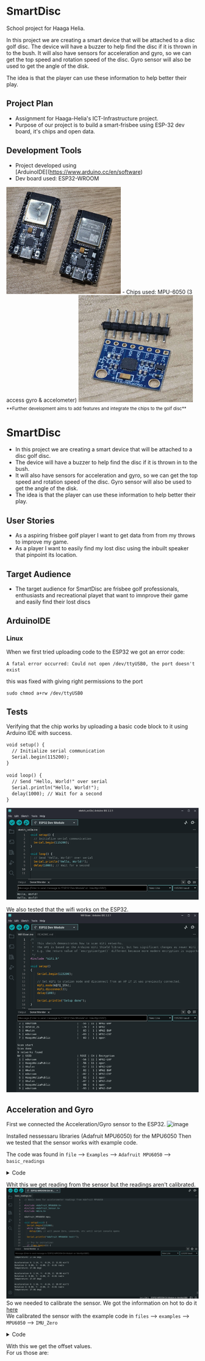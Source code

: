 # SmartDisc
School project for Haaga Helia. 
  
In this project we are creating a smart device that will be attached to a disc golf disc. The device will have a buzzer to help find the disc if it is thrown in to the bush. It will also have sensors for acceleration and gyro, so we can get the top speed and rotation speed of the disc. Gyro sensor will also be used to get the angle of the disk.
  
The idea is that the player can use these information to help better their play.


## Project Plan

- Assignment for Haaga-Helia's ICT-Infrastructure project.
- Purpose of our project is to build a smart-frisbee using ESP-32 dev board, it's chips and open data.

## Development Tools

- Project developed using [ArduinoIDE[(https://www.arduino.cc/en/software)
- Dev board used: ESP32-WROOM  
<img src="/Pictures/ESP32.jpg" width= "300" height="280">
- Chips used: MPU-6050 (3 access gyro & accelometer)  
<img src="/Pictures/Gyro.jpg" width= "300" height="280">
<sub>**Further development aims to add features and integrate the chips to the golf disc**</sub>

# SmartDisc
  
- In this project we are creating a smart device that will be attached to a disc golf disc.
- The device will have a buzzer to help find the disc if it is thrown in to the bush.
- It will also have sensors for acceleration and gyro, so we can get the top speed and rotation speed of the disc. Gyro sensor will also be used to get the angle of the disk.
- The idea is that the player can use these information to help better their play.

## User Stories

- As a aspiring frisbee golf player I want to get data from from my throws to improve my game.
- As a player I want to easily find my lost disc using the inbuilt speaker that pinpoint its location.

## Target Audience

- The target audience for SmartDisc are frisbee golf professionals, enthusiasts and recreational playet that want to imnprove their game and easily find their lost discs

## ArduinoIDE
### Linux
When we first tried uploading code to the ESP32 we got an error code:
```
A fatal error occurred: Could not open /dev/ttyUSB0, the port doesn't exist
```
this was fixed with giving right permissions to the port
```
sudo chmod a+rw /dev/ttyUSB0
```

## Tests

Verifying that the chip works by uploading a basic code block to it using Arduino IDE with success.

```
void setup() {
  // Initialize serial communication
  Serial.begin(115200);
}

void loop() {
  // Send "Hello, World!" over serial
  Serial.println("Hello, World!");
  delay(1000); // Wait for a second
}
```
![image](/Pictures/HelloWorld_test.png)

We also tested that the wifi works on the ESP32.  
![image](/Pictures/Wifi_test.png)

## Acceleration and Gyro
First we connected the Acceleration/Gyro sensor to the ESP32.
![image](https://i0.wp.com/randomnerdtutorials.com/wp-content/uploads/2020/12/MPU6050_ESP32_Wiring-Schematic-Diagram.png?w=726&quality=100&strip=all&ssl=1)

Installed nessessaru libraries (Adafruit MPU6050) for the MPU6050
Then we tested that the sensor works with example code.  

The code was found in `file` --> `Examples` --> `Adafruit MPU6050` --> `basic_readings`
<details>
<summary>Code</summary>
<br>  
<pre>
  // Basic demo for accelerometer readings from Adafruit MPU6050

#include <Adafruit_MPU6050.h>
#include <Adafruit_Sensor.h>
#include <Wire.h>

Adafruit_MPU6050 mpu;

void setup(void) {
  Serial.begin(115200);
  while (!Serial)
    delay(10); // will pause Zero, Leonardo, etc until serial console opens

  Serial.println("Adafruit MPU6050 test!");
^
  // Try to initialize!
  if (!mpu.begin()) {
    Serial.println("Failed to find MPU6050 chip");
    while (1) {
      delay(10);
    }
  }
  Serial.println("MPU6050 Found!");

  mpu.setAccelerometerRange(MPU6050_RANGE_8_G);
  Serial.print("Accelerometer range set to: ");
  switch (mpu.getAccelerometerRange()) {
  case MPU6050_RANGE_2_G:
    Serial.println("+-2G");
    break;
  case MPU6050_RANGE_4_G:
    Serial.println("+-4G");
    break;
  case MPU6050_RANGE_8_G:
    Serial.println("+-8G");
    break;
  case MPU6050_RANGE_16_G:
    Serial.println("+-16G");
    break;
  }
  mpu.setGyroRange(MPU6050_RANGE_500_DEG);
  Serial.print("Gyro range set to: ");
  switch (mpu.getGyroRange()) {
  case MPU6050_RANGE_250_DEG:
    Serial.println("+- 250 deg/s");
    break;
  case MPU6050_RANGE_500_DEG:
    Serial.println("+- 500 deg/s");
    break;
  case MPU6050_RANGE_1000_DEG:
    Serial.println("+- 1000 deg/s");
    break;
  case MPU6050_RANGE_2000_DEG:
    Serial.println("+- 2000 deg/s");
    break;
  }

  mpu.setFilterBandwidth(MPU6050_BAND_21_HZ);
  Serial.print("Filter bandwidth set to: ");
  switch (mpu.getFilterBandwidth()) {
  case MPU6050_BAND_260_HZ:
    Serial.println("260 Hz");
    break;
  case MPU6050_BAND_184_HZ:
    Serial.println("184 Hz");
    break;
  case MPU6050_BAND_94_HZ:
    Serial.println("94 Hz");
    break;
  case MPU6050_BAND_44_HZ:
    Serial.println("44 Hz");
    break;
  case MPU6050_BAND_21_HZ:
    Serial.println("21 Hz");
    break;
  case MPU6050_BAND_10_HZ:
    Serial.println("10 Hz");
    break;
  case MPU6050_BAND_5_HZ:
    Serial.println("5 Hz");
    break;
  }

  Serial.println("");
  delay(100);
}

void loop() {

  /* Get new sensor events with the readings */
  sensors_event_t a, g, temp;
  mpu.getEvent(&a, &g, &temp);

  /* Print out the values */
  Serial.print("Acceleration X: ");
  Serial.print(a.acceleration.x);
  Serial.print(", Y: ");
  Serial.print(a.acceleration.y);
  Serial.print(", Z: ");
  Serial.print(a.acceleration.z);
  Serial.println(" m/s^2");

  Serial.print("Rotation X: ");
  Serial.print(g.gyro.x);
  Serial.print(", Y: ");
  Serial.print(g.gyro.y);
  Serial.print(", Z: ");
  Serial.print(g.gyro.z);
  Serial.println(" rad/s");

  Serial.print("Temperature: ");
  Serial.print(temp.temperature);
  Serial.println(" degC");

  Serial.println("");
  delay(500);
}
</pre>
</details>

Whit this we get reading from the sensor but the readings aren't calibrated.  
![image](/Pictures/Accelero_test.png)
So we needed to calibrate the sensor. We got the information on hot to do it [here](https://www.instructables.com/MPU6050-Setup-and-Calibration-Guide/)  
We calibrated the sensor with the example code in `files` --> `examples` --> `MPU6050` --> `IMU_Zero`  
<details>
<summary>Code</summary>
<br>
<pre>
// MPU6050 offset-finder, based on Jeff Rowberg's MPU6050_RAW
// 2016-10-19 by Robert R. Fenichel (bob@fenichel.net)

// I2C device class (I2Cdev) demonstration Arduino sketch for MPU6050 class
// 10/7/2011 by Jeff Rowberg <jeff@rowberg.net>
// Updates should (hopefully) always be available at https://github.com/jrowberg/i2cdevlib
//
// Changelog:
//      2019-07-11 - added PID offset generation at begninning Generates first offsets 
//                 - in @ 6 seconds and completes with 4 more sets @ 10 seconds
//                 - then continues with origional 2016 calibration code.
//      2016-11-25 - added delays to reduce sampling rate to ~200 Hz
//                   added temporizing printing during long computations
//      2016-10-25 - requires inequality (Low < Target, High > Target) during expansion
//                   dynamic speed change when closing in
//      2016-10-22 - cosmetic changes
//      2016-10-19 - initial release of IMU_Zero
//      2013-05-08 - added multiple output formats
//                 - added seamless Fastwire support
//      2011-10-07 - initial release of MPU6050_RAW

/* ============================================
I2Cdev device library code is placed under the MIT license
Copyright (c) 2011 Jeff Rowberg

Permission is hereby granted, free of charge, to any person obtaining a copy
of this software and associated documentation files (the "Software"), to deal
in the Software without restriction, including without limitation the rights
to use, copy, modify, merge, publish, distribute, sublicense, and/or sell
copies of the Software, and to permit persons to whom the Software is
furnished to do so, subject to the following conditions:

The above copyright notice and this permission notice shall be included in
all copies or substantial portions of the Software.

THE SOFTWARE IS PROVIDED "AS IS", WITHOUT WARRANTY OF ANY KIND, EXPRESS OR
IMPLIED, INCLUDING BUT NOT LIMITED TO THE WARRANTIES OF MERCHANTABILITY,
FITNESS FOR A PARTICULAR PURPOSE AND NONINFRINGEMENT. IN NO EVENT SHALL THE
AUTHORS OR COPYRIGHT HOLDERS BE LIABLE FOR ANY CLAIM, DAMAGES OR OTHER
LIABILITY, WHETHER IN AN ACTION OF CONTRACT, TORT OR OTHERWISE, ARISING FROM,
OUT OF OR IN CONNECTION WITH THE SOFTWARE OR THE USE OR OTHER DEALINGS IN
THE SOFTWARE.

  If an MPU6050 
      * is an ideal member of its tribe, 
      * is properly warmed up, 
      * is at rest in a neutral position, 
      * is in a location where the pull of gravity is exactly 1g, and 
      * has been loaded with the best possible offsets, 
then it will report 0 for all accelerations and displacements, except for 
Z acceleration, for which it will report 16384 (that is, 2^14).  Your device 
probably won't do quite this well, but good offsets will all get the baseline 
outputs close to these target values.

  Put the MPU6050 on a flat and horizontal surface, and leave it operating for 
5-10 minutes so its temperature gets stabilized.

  Run this program.  A "----- done -----" line will indicate that it has done its best.
With the current accuracy-related constants (NFast = 1000, NSlow = 10000), it will take 
a few minutes to get there.

  Along the way, it will generate a dozen or so lines of output, showing that for each 
of the 6 desired offsets, it is 
      * first, trying to find two estimates, one too low and one too high, and
      * then, closing in until the bracket can't be made smaller.

  The line just above the "done" line will look something like
    [567,567] --> [-1,2]  [-2223,-2223] --> [0,1] [1131,1132] --> [16374,16404] [155,156] --> [-1,1]  [-25,-24] --> [0,3] [5,6] --> [0,4]
As will have been shown in interspersed header lines, the six groups making up this
line describe the optimum offsets for the X acceleration, Y acceleration, Z acceleration,
X gyro, Y gyro, and Z gyro, respectively.  In the sample shown just above, the trial showed
that +567 was the best offset for the X acceleration, -2223 was best for Y acceleration, 
and so on.

  The need for the delay between readings (usDelay) was brought to my attention by Nikolaus Doppelhammer.
===============================================
*/

// I2Cdev and MPU6050 must be installed as libraries, or else the .cpp/.h files
// for both classes must be in the include path of your project
#include "I2Cdev.h"
#include "MPU6050.h"

// Arduino Wire library is required if I2Cdev I2CDEV_ARDUINO_WIRE implementation
// is used in I2Cdev.h
#if I2CDEV_IMPLEMENTATION == I2CDEV_ARDUINO_WIRE
    #include "Wire.h"
#endif

// class default I2C address is 0x68
// specific I2C addresses may be passed as a parameter here
// AD0 low = 0x68 (default for InvenSense evaluation board)
// AD0 high = 0x69
MPU6050 accelgyro;
//MPU6050 accelgyro(0x69); // <-- use for AD0 high


const char LBRACKET = '[';
const char RBRACKET = ']';
const char COMMA    = ',';
const char BLANK    = ' ';
const char PERIOD   = '.';

const int iAx = 0;
const int iAy = 1;
const int iAz = 2;
const int iGx = 3;
const int iGy = 4;
const int iGz = 5;

const int usDelay = 3150;   // empirical, to hold sampling to 200 Hz
const int NFast =  1000;    // the bigger, the better (but slower)
const int NSlow = 10000;    // ..
const int LinesBetweenHeaders = 5;
      int LowValue[6];
      int HighValue[6];
      int Smoothed[6];
      int LowOffset[6];
      int HighOffset[6];
      int Target[6];
      int LinesOut;
      int N;
      
void ForceHeader()
  { LinesOut = 99; }
    
void GetSmoothed()
  { int16_t RawValue[6];
    int i;
    long Sums[6];
    for (i = iAx; i <= iGz; i++)
      { Sums[i] = 0; }
//    unsigned long Start = micros();

    for (i = 1; i <= N; i++)
      { // get sums
        accelgyro.getMotion6(&RawValue[iAx], &RawValue[iAy], &RawValue[iAz], 
                             &RawValue[iGx], &RawValue[iGy], &RawValue[iGz]);
        if ((i % 500) == 0)
          Serial.print(PERIOD);
        delayMicroseconds(usDelay);
        for (int j = iAx; j <= iGz; j++)
          Sums[j] = Sums[j] + RawValue[j];
      } // get sums
//    unsigned long usForN = micros() - Start;
//    Serial.print(" reading at ");
//    Serial.print(1000000/((usForN+N/2)/N));
//    Serial.println(" Hz");
    for (i = iAx; i <= iGz; i++)
      { Smoothed[i] = (Sums[i] + N/2) / N ; }
  } // GetSmoothed

void Initialize()
  {
    // join I2C bus (I2Cdev library doesn't do this automatically)
    #if I2CDEV_IMPLEMENTATION == I2CDEV_ARDUINO_WIRE
        Wire.begin();
    #elif I2CDEV_IMPLEMENTATION == I2CDEV_BUILTIN_FASTWIRE
        Fastwire::setup(400, true);
    #endif

    Serial.begin(9600);

    // initialize device
    Serial.println("Initializing I2C devices...");
    accelgyro.initialize();

    // verify connection
    Serial.println("Testing device connections...");
    Serial.println(accelgyro.testConnection() ? "MPU6050 connection successful" : "MPU6050 connection failed");
    Serial.println("PID tuning Each Dot = 100 readings");
  /*A tidbit on how PID (PI actually) tuning works. 
    When we change the offset in the MPU6050 we can get instant results. This allows us to use Proportional and 
    integral of the PID to discover the ideal offsets. Integral is the key to discovering these offsets, Integral 
    uses the error from set-point (set-point is zero), it takes a fraction of this error (error * ki) and adds it 
    to the integral value. Each reading narrows the error down to the desired offset. The greater the error from 
    set-point, the more we adjust the integral value. The proportional does its part by hiding the noise from the 
    integral math. The Derivative is not used because of the noise and because the sensor is stationary. With the 
    noise removed the integral value lands on a solid offset after just 600 readings. At the end of each set of 100 
    readings, the integral value is used for the actual offsets and the last proportional reading is ignored due to 
    the fact it reacts to any noise.
  */
        accelgyro.CalibrateAccel(6);
        accelgyro.CalibrateGyro(6);
        Serial.println("\nat 600 Readings");
        accelgyro.PrintActiveOffsets();
        Serial.println();
        accelgyro.CalibrateAccel(1);
        accelgyro.CalibrateGyro(1);
        Serial.println("700 Total Readings");
        accelgyro.PrintActiveOffsets();
        Serial.println();
        accelgyro.CalibrateAccel(1);
        accelgyro.CalibrateGyro(1);
        Serial.println("800 Total Readings");
        accelgyro.PrintActiveOffsets();
        Serial.println();
        accelgyro.CalibrateAccel(1);
        accelgyro.CalibrateGyro(1);
        Serial.println("900 Total Readings");
        accelgyro.PrintActiveOffsets();
        Serial.println();    
        accelgyro.CalibrateAccel(1);
        accelgyro.CalibrateGyro(1);
        Serial.println("1000 Total Readings");
        accelgyro.PrintActiveOffsets();
     Serial.println("\n\n Any of the above offsets will work nice \n\n Lets proof the PID tuning using another method:"); 
  } // Initialize

void SetOffsets(int TheOffsets[6])
  { accelgyro.setXAccelOffset(TheOffsets [iAx]);
    accelgyro.setYAccelOffset(TheOffsets [iAy]);
    accelgyro.setZAccelOffset(TheOffsets [iAz]);
    accelgyro.setXGyroOffset (TheOffsets [iGx]);
    accelgyro.setYGyroOffset (TheOffsets [iGy]);
    accelgyro.setZGyroOffset (TheOffsets [iGz]);
  } // SetOffsets

void ShowProgress()
  { if (LinesOut >= LinesBetweenHeaders)
      { // show header
        Serial.println("\tXAccel\t\t\tYAccel\t\t\t\tZAccel\t\t\tXGyro\t\t\tYGyro\t\t\tZGyro");
        LinesOut = 0;
      } // show header
    Serial.print(BLANK);
    for (int i = iAx; i <= iGz; i++)
      { Serial.print(LBRACKET);
        Serial.print(LowOffset[i]),
        Serial.print(COMMA);
        Serial.print(HighOffset[i]);
        Serial.print("] --> [");
        Serial.print(LowValue[i]);
        Serial.print(COMMA);
        Serial.print(HighValue[i]);
        if (i == iGz)
          { Serial.println(RBRACKET); }
        else
          { Serial.print("]\t"); }
      }
    LinesOut++;
  } // ShowProgress

void PullBracketsIn()
  { boolean AllBracketsNarrow;
    boolean StillWorking;
    int NewOffset[6];
  
    Serial.println("\nclosing in:");
    AllBracketsNarrow = false;
    ForceHeader();
    StillWorking = true;
    while (StillWorking) 
      { StillWorking = false;
        if (AllBracketsNarrow && (N == NFast))
          { SetAveraging(NSlow); }
        else
          { AllBracketsNarrow = true; }// tentative
        for (int i = iAx; i <= iGz; i++)
          { if (HighOffset[i] <= (LowOffset[i]+1))
              { NewOffset[i] = LowOffset[i]; }
            else
              { // binary search
                StillWorking = true;
                NewOffset[i] = (LowOffset[i] + HighOffset[i]) / 2;
                if (HighOffset[i] > (LowOffset[i] + 10))
                  { AllBracketsNarrow = false; }
              } // binary search
          }
        SetOffsets(NewOffset);
        GetSmoothed();
        for (int i = iAx; i <= iGz; i++)
          { // closing in
            if (Smoothed[i] > Target[i])
              { // use lower half
                HighOffset[i] = NewOffset[i];
                HighValue[i] = Smoothed[i];
              } // use lower half
            else
              { // use upper half
                LowOffset[i] = NewOffset[i];
                LowValue[i] = Smoothed[i];
              } // use upper half
          } // closing in
        ShowProgress();
      } // still working
   
  } // PullBracketsIn

void PullBracketsOut()
  { boolean Done = false;
    int NextLowOffset[6];
    int NextHighOffset[6];

    Serial.println("expanding:");
    ForceHeader();
 
    while (!Done)
      { Done = true;
        SetOffsets(LowOffset);
        GetSmoothed();
        for (int i = iAx; i <= iGz; i++)
          { // got low values
            LowValue[i] = Smoothed[i];
            if (LowValue[i] >= Target[i])
              { Done = false;
                NextLowOffset[i] = LowOffset[i] - 1000;
              }
            else
              { NextLowOffset[i] = LowOffset[i]; }
          } // got low values
      
        SetOffsets(HighOffset);
        GetSmoothed();
        for (int i = iAx; i <= iGz; i++)
          { // got high values
            HighValue[i] = Smoothed[i];
            if (HighValue[i] <= Target[i])
              { Done = false;
                NextHighOffset[i] = HighOffset[i] + 1000;
              }
            else
              { NextHighOffset[i] = HighOffset[i]; }
          } // got high values
        ShowProgress();
        for (int i = iAx; i <= iGz; i++)
          { LowOffset[i] = NextLowOffset[i];   // had to wait until ShowProgress done
            HighOffset[i] = NextHighOffset[i]; // ..
          }
     } // keep going
  } // PullBracketsOut

void SetAveraging(int NewN)
  { N = NewN;
    Serial.print("averaging ");
    Serial.print(N);
    Serial.println(" readings each time");
   } // SetAveraging

void setup()
  { Initialize();
    for (int i = iAx; i <= iGz; i++)
      { // set targets and initial guesses
        Target[i] = 0; // must fix for ZAccel 
        HighOffset[i] = 0;
        LowOffset[i] = 0;
      } // set targets and initial guesses
    Target[iAz] = 16384;
    SetAveraging(NFast);
    
    PullBracketsOut();
    PullBracketsIn();
    
    Serial.println("-------------- done --------------");
  } // setup
 
void loop()
  {
  } // loop
</pre>
</details>

With this we get the offset values.  
For us those are:
```bash

```
 

